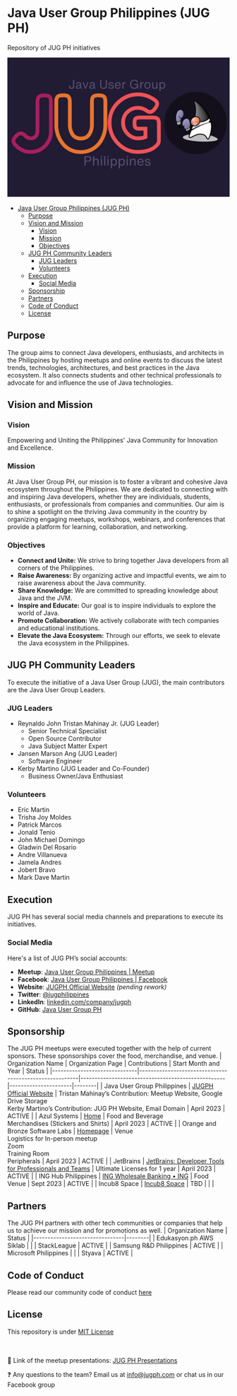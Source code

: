 # Java User Group Philippines (JUG PH)

Repository of JUG PH initiatives

<p align="center">
  <img src="/profile/images/jugph.png" alt="JUG PH Banner">
</p>

<!-- TOC -->
* [Java User Group Philippines (JUG PH)](#java-user-group-philippines-jug-ph)
  * [Purpose](#purpose)
  * [Vision and Mission](#vision-and-mission)
    * [Vision](#vision)
    * [Mission](#mission)
    * [Objectives](#objectives)
  * [JUG PH Community Leaders](#jug-ph-community-leaders)
    * [JUG Leaders](#jug-leaders)
    * [Volunteers](#volunteers)
  * [Execution](#execution)
    * [Social Media](#social-media)
  * [Sponsorship](#sponsorship)
  * [Partners](#partners-)
  * [Code of Conduct](#code-of-conduct)
  * [License](#license)
<!-- TOC -->

## Purpose
The group aims to connect Java developers, enthusiasts, and architects in the Philippines by hosting meetups and online events to discuss the latest trends, technologies, architectures, and best practices in the Java ecosystem. It also connects students and other technical professionals to advocate for and influence the use of Java technologies.

## Vision and Mission
### Vision
Empowering and Uniting the Philippines' Java Community for Innovation and Excellence.

### Mission
At Java User Group PH, our mission is to foster a vibrant and cohesive Java ecosystem throughout the Philippines. We are dedicated to connecting with and inspiring Java developers, whether they are individuals, students, enthusiasts, or professionals from companies and communities. Our aim is to shine a spotlight on the thriving Java community in the country by organizing engaging meetups, workshops, webinars, and conferences that provide a platform for learning, collaboration, and networking.

### Objectives
- **Connect and Unite:** We strive to bring together Java developers from all corners of the Philippines.
- **Raise Awareness:** By organizing active and impactful events, we aim to raise awareness about the Java community.
- **Share Knowledge:** We are committed to spreading knowledge about Java and the JVM.
- **Inspire and Educate:** Our goal is to inspire individuals to explore the world of Java.
- **Promote Collaboration:** We actively collaborate with tech companies and educational institutions.
- **Elevate the Java Ecosystem:** Through our efforts, we seek to elevate the Java ecosystem in the Philippines.

## JUG PH Community Leaders
To execute the initiative of a Java User Group (JUG), the main contributors are the Java User Group Leaders.

### JUG Leaders
- Reynaldo John Tristan Mahinay Jr. (JUG Leader)
  - Senior Technical Specialist
  - Open Source Contributor
  - Java Subject Matter Expert
- Jansen Marson Ang (JUG Leader)
  - Software Engineer
- Kerby Martino (JUG Leader and Co-Founder)
  - Business Owner/Java Enthusiast

### Volunteers
- Eric Martin
- Trisha Joy Moldes
- Patrick Marcos
- Jonald Tenio
- John Michael Domingo
- Gladwin Del Rosario
- Andre Villanueva
- Jamela Andres
- Jobert Bravo
- Mark Dave Martin

## Execution
JUG PH has several social media channels and preparations to execute its initiatives.

### Social Media
Here's a list of JUG PH’s social accounts:

- **Meetup**: [Java User Group Philippines | Meetup](https://www.meetup.com/java-user-group-ph/)
- **Facebook**: [Java User Group Philippines | Facebook](https://www.facebook.com/groups/jugph)
- **Website**: [JUGPH Official Website](https://jugph.divroll.com/) *(pending rework)*
- **Twitter**: [@jugphilippines](https://twitter.com/jugphilippines)
- **LinkedIn**: [linkedin.com/company/jugph](https://www.linkedin.com/company/96315234/admin/feed/posts/)
- **GitHub**: [Java User Group PH](https://github.com/JUGPH)

## Sponsorship
The JUG PH meetups were executed together with the help of current sponsors. These sponsorships cover the food, merchandise, and venue. 
| Organization Name            | Organization Page                                      | Contributions                                     | Start Month and Year | Status |
|------------------------------|--------------------------------------------------------|---------------------------------------------------|----------------------|--------|
| Java User Group Philippines  | [JUGPH Official Website](https://jugph.com/)                            | Tristan Mahinay’s Contribution: Meetup Website, Google Drive Storage<br>Kerby Martino’s Contribution: JUG PH Website, Email Domain | April 2023           | ACTIVE |
| Azul Systems                 | [Home](http://azul.com/)                                              | Food and Beverage<br>Merchandises (Stickers and Shirts) | April 2023           | ACTIVE |
| Orange and Bronze Software Labs | [Homepage](https://www.orangeandbronze.com/)                                        | Venue<br>Logistics for In-person meetup<br>Zoom<br>Training Room<br>Peripherals | April 2023           | ACTIVE |
| JetBrains                    | [JetBrains: Developer Tools for Professionals and Teams](https://www.jetbrains.com/) | Ultimate Licenses for 1 year                       | April 2023           | ACTIVE |
| ING Hub Philippines          | [ING Wholesale Banking • ING](https://www.ingwb.com/)                       | Food<br>Venue                                       | Sept 2023            | ACTIVE |
| Incub8 Space                 | [Incub8 Space](https://incub8space.com/)                                      | TBD                                                 |                      |        |

## Partners 
The JUG PH partners with other tech communities or companies that help us to achieve our mission and for promotions as well.
| Organization Name              | Status |
|--------------------------------|--------|
| Edukasyon.ph AWS Siklab        |        |
| StackLeague                    | ACTIVE |
| Samsung R&D Philippines        | ACTIVE |
| Microsoft Philippines          |        |
| Styava                        | ACTIVE |

## Code of Conduct
Please read our community code of conduct [here](https://github.com/JUGPH/.github/blob/main/profile/CODE_OF_CONDUCT.md)

## License
This repository is under [MIT License](https://github.com/JUGPH/.github/blob/main/profile/LICENSE.md)

<br/><br/>
🔗 Link of the meetup presentations: [JUG PH Presentations](https://github.com/JUGPH/java-presentations)

❓ Any questions to the team? Email us at <info@jugph.com> or chat us in our Facebook group
